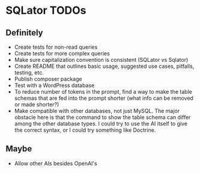 # SQLator TODOs

## Definitely
* Create tests for non-read queries
* Create tests for more complex queries
* Make sure capitalization convention is consistent (SQLator vs Sqlator)
* Create README that outlines basic usage, suggested use cases, pitfalls,
testing, etc.
* Publish composer package
* Test with a WordPress database
* To reduce number of tokens in the prompt, find a way to make the table schemas 
that are fed into the prompt shorter (what info can be removed or made shorter?) 
* Make compatible with other databases, not just MySQL. The major obstacle here
is that the command to show the table schema can differ among the other database
types. I could try to use the AI itself to give the correct syntax, or I could
try something like Doctrine.

## Maybe
* Allow other AIs besides OpenAI's
